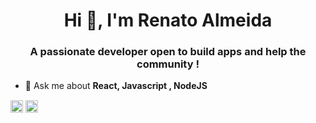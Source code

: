 <h1 align="center">Hi 👋, I'm Renato Almeida</h1>
<h3 align="center">A passionate developer open to build apps and help the community !</h3>

- 💬 Ask me about **React, Javascript , NodeJS**


<a href="https://twitter.com/renato-mareque" target="blank"><img align="center" src="https://cdn.jsdelivr.net/npm/simple-icons@3.0.1/icons/twitter.svg" alt="renato-mareque" height="20" width="20" /></a>
<a href="https://linkedin.com/in/renato-mareque" target="blank"><img align="center" src="https://cdn.jsdelivr.net/npm/simple-icons@3.0.1/icons/linkedin.svg" alt="renato-mareque" height="20" width="20" /></a>
</p>
